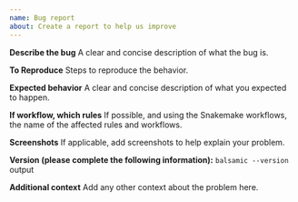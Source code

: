 ```yaml
---
name: Bug report
about: Create a report to help us improve
---
```


**Describe the bug**
A clear and concise description of what the bug is.

**To Reproduce**
Steps to reproduce the behavior.

**Expected behavior**
A clear and concise description of what you expected to happen.

**If workflow, which rules**
If possible, and using the Snakemake workflows, the name of the affected rules and workflows.

**Screenshots**
If applicable, add screenshots to help explain your problem.

**Version (please complete the following information):**
`balsamic --version` output

**Additional context**
Add any other context about the problem here.
